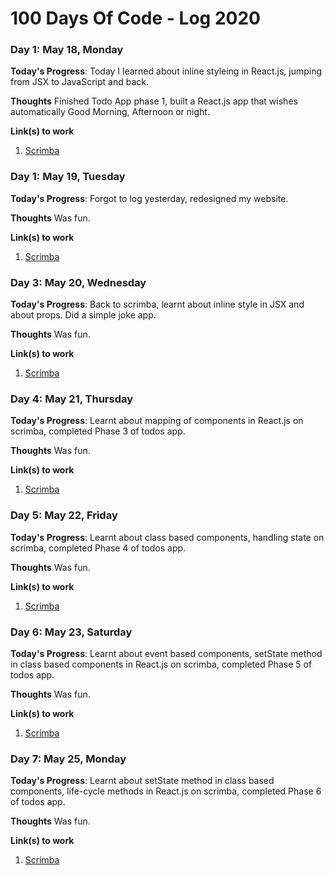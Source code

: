 # 100 Days Of Code - Log 2020

### Day 1: May 18, Monday

**Today's Progress**: Today I learned about inline styleing in React.js, jumping from JSX to JavaScript and back.

**Thoughts** Finished Todo App phase 1, built a React.js app that wishes automatically Good Morning, Afternoon or night.

**Link(s) to work**
1. [Scrimba](https://scrimba.com/)

### Day 1: May 19, Tuesday

**Today's Progress**: Forgot to log yesterday, redesigned my website.

**Thoughts** Was fun.

**Link(s) to work**
1. [Scrimba](https://www.yathinbabu.in/)

### Day 3: May 20, Wednesday

**Today's Progress**: Back to scrimba, learnt about inline style in JSX and about props. Did a simple joke app.

**Thoughts** Was fun.

**Link(s) to work**
1. [Scrimba](https://scrimba.com/)

### Day 4: May 21, Thursday

**Today's Progress**: Learnt about mapping of components in React.js on scrimba, completed Phase 3 of todos app.

**Thoughts** Was fun.

**Link(s) to work**
1. [Scrimba](https://scrimba.com/)

### Day 5: May 22, Friday

**Today's Progress**: Learnt about class based components, handling state on scrimba, completed Phase 4 of todos app.

**Thoughts** Was fun.

**Link(s) to work**
1. [Scrimba](https://scrimba.com/)

### Day 6: May 23, Saturday

**Today's Progress**: Learnt about event based components, setState method in class based components in React.js on scrimba, completed Phase 5 of todos app.

**Thoughts** Was fun.

**Link(s) to work**
1. [Scrimba](https://scrimba.com/)

### Day 7: May 25, Monday

**Today's Progress**: Learnt about setState method in class based components, life-cycle methods in React.js on scrimba, completed Phase 6 of todos app.

**Thoughts** Was fun.

**Link(s) to work**
1. [Scrimba](https://scrimba.com/)
